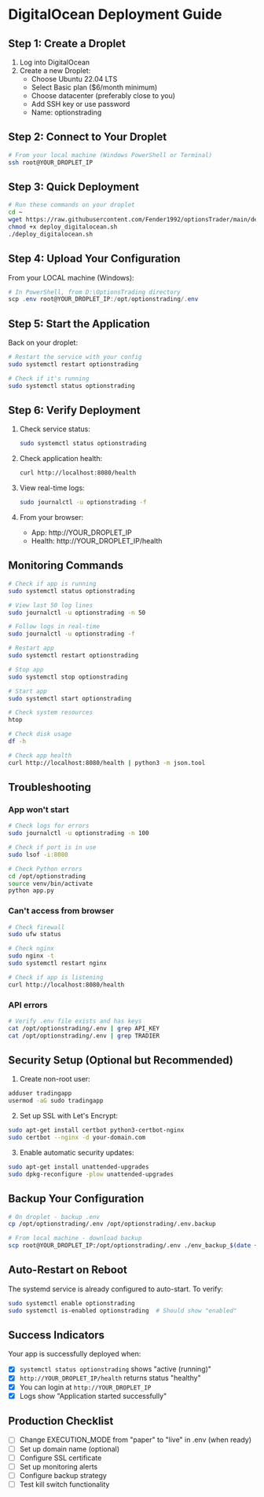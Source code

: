 # DigitalOcean Deployment Guide

## Step 1: Create a Droplet

1. Log into DigitalOcean
2. Create a new Droplet:
   - Choose Ubuntu 22.04 LTS
   - Select Basic plan ($6/month minimum)
   - Choose datacenter (preferably close to you)
   - Add SSH key or use password
   - Name: optionstrading

## Step 2: Connect to Your Droplet

```bash
# From your local machine (Windows PowerShell or Terminal)
ssh root@YOUR_DROPLET_IP
```

## Step 3: Quick Deployment

```bash
# Run these commands on your droplet
cd ~
wget https://raw.githubusercontent.com/Fender1992/optionsTrader/main/deploy_digitalocean.sh
chmod +x deploy_digitalocean.sh
./deploy_digitalocean.sh
```

## Step 4: Upload Your Configuration

From your LOCAL machine (Windows):

```powershell
# In PowerShell, from D:\OptionsTrading directory
scp .env root@YOUR_DROPLET_IP:/opt/optionstrading/.env
```

## Step 5: Start the Application

Back on your droplet:

```bash
# Restart the service with your config
sudo systemctl restart optionstrading

# Check if it's running
sudo systemctl status optionstrading
```

## Step 6: Verify Deployment

1. Check service status:
   ```bash
   sudo systemctl status optionstrading
   ```

2. Check application health:
   ```bash
   curl http://localhost:8080/health
   ```

3. View real-time logs:
   ```bash
   sudo journalctl -u optionstrading -f
   ```

4. From your browser:
   - App: http://YOUR_DROPLET_IP
   - Health: http://YOUR_DROPLET_IP/health

## Monitoring Commands

```bash
# Check if app is running
sudo systemctl status optionstrading

# View last 50 log lines
sudo journalctl -u optionstrading -n 50

# Follow logs in real-time
sudo journalctl -u optionstrading -f

# Restart app
sudo systemctl restart optionstrading

# Stop app
sudo systemctl stop optionstrading

# Start app
sudo systemctl start optionstrading

# Check system resources
htop

# Check disk usage
df -h

# Check app health
curl http://localhost:8080/health | python3 -m json.tool
```

## Troubleshooting

### App won't start
```bash
# Check logs for errors
sudo journalctl -u optionstrading -n 100

# Check if port is in use
sudo lsof -i:8080

# Check Python errors
cd /opt/optionstrading
source venv/bin/activate
python app.py
```

### Can't access from browser
```bash
# Check firewall
sudo ufw status

# Check nginx
sudo nginx -t
sudo systemctl restart nginx

# Check if app is listening
curl http://localhost:8080/health
```

### API errors
```bash
# Verify .env file exists and has keys
cat /opt/optionstrading/.env | grep API_KEY
cat /opt/optionstrading/.env | grep TRADIER
```

## Security Setup (Optional but Recommended)

1. Create non-root user:
```bash
adduser tradingapp
usermod -aG sudo tradingapp
```

2. Set up SSL with Let's Encrypt:
```bash
sudo apt-get install certbot python3-certbot-nginx
sudo certbot --nginx -d your-domain.com
```

3. Enable automatic security updates:
```bash
sudo apt-get install unattended-upgrades
sudo dpkg-reconfigure -plow unattended-upgrades
```

## Backup Your Configuration

```bash
# On droplet - backup .env
cp /opt/optionstrading/.env /opt/optionstrading/.env.backup

# From local machine - download backup
scp root@YOUR_DROPLET_IP:/opt/optionstrading/.env ./env_backup_$(date +%Y%m%d)
```

## Auto-Restart on Reboot

The systemd service is already configured to auto-start. To verify:

```bash
sudo systemctl enable optionstrading
sudo systemctl is-enabled optionstrading  # Should show "enabled"
```

## Success Indicators

Your app is successfully deployed when:
- [x] `systemctl status optionstrading` shows "active (running)"
- [x] `http://YOUR_DROPLET_IP/health` returns status "healthy"
- [x] You can login at `http://YOUR_DROPLET_IP`
- [x] Logs show "Application started successfully"

## Production Checklist

- [ ] Change EXECUTION_MODE from "paper" to "live" in .env (when ready)
- [ ] Set up domain name (optional)
- [ ] Configure SSL certificate
- [ ] Set up monitoring alerts
- [ ] Configure backup strategy
- [ ] Test kill switch functionality